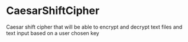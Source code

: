 # CaesarShiftCipher
Caesar shift cipher that will be able to encrypt and decrypt text files and text input based on a user chosen key
